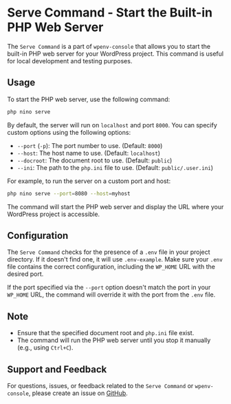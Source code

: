 # Serve Command - Start the Built-in PHP Web Server

The `Serve Command` is a part of `wpenv-console` that allows you to start the built-in PHP web server for your WordPress project. This command is useful for local development and testing purposes.

## Usage

To start the PHP web server, use the following command:

```bash
php nino serve
```

By default, the server will run on `localhost` and port `8000`. You can specify custom options using the following options:

- `--port` (`-p`): The port number to use. (Default: `8000`)
- `--host`: The host name to use. (Default: `localhost`)
- `--docroot`: The document root to use. (Default: `public`)
- `--ini`: The path to the `php.ini` file to use. (Default: `public/.user.ini`)

For example, to run the server on a custom port and host:

```bash
php nino serve --port=8080 --host=myhost
```

The command will start the PHP web server and display the URL where your WordPress project is accessible.

## Configuration

The `Serve Command` checks for the presence of a `.env` file in your project directory. If it doesn't find one, it will use `.env-example`. Make sure your `.env` file contains the correct configuration, including the `WP_HOME` URL with the desired port.

If the port specified via the `--port` option doesn't match the port in your `WP_HOME` URL, the command will override it with the port from the `.env` file.

## Note

- Ensure that the specified document root and `php.ini` file exist.
- The command will run the PHP web server until you stop it manually (e.g., using `Ctrl+C`).

## Support and Feedback

For questions, issues, or feedback related to the `Serve Command` or `wpenv-console`, please create an issue on [GitHub](https://github.com/devuri/wpenv-console/issues).
